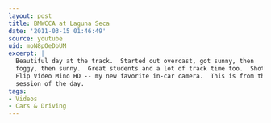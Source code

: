 ```yaml
---
layout: post
title: BMWCCA at Laguna Seca
date: '2011-03-15 01:46:49'
source: youtube
uid: moN8pOeDbUM
excerpt: |
  Beautiful day at the track.  Started out overcast, got sunny, then
  foggy, then sunny.  Great students and a lot of track time too.  Shot with a
  Flip Video Mino HD -- my new favorite in-car camera.  This is from the second
  session of the day.
tags:
- Videos
- Cars & Driving
---
```

